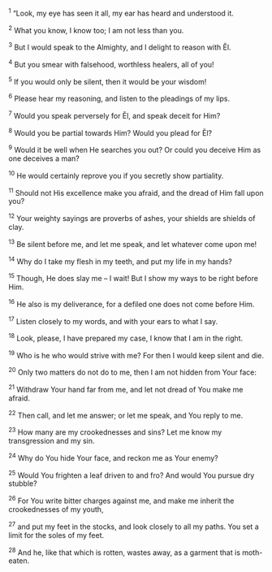 <sup>1</sup> “Look, my eye has seen it all, my ear has heard and understood it.

<sup>2</sup> What you know, I know too; I am not less than you.

<sup>3</sup> But I would speak to the Almighty, and I delight to reason with Ĕl.

<sup>4</sup> But you smear with falsehood, worthless healers, all of you!

<sup>5</sup> If you would only be silent, then it would be your wisdom!

<sup>6</sup> Please hear my reasoning, and listen to the pleadings of my lips.

<sup>7</sup> Would you speak perversely for Ĕl, and speak deceit for Him?

<sup>8</sup> Would you be partial towards Him? Would you plead for Ĕl?

<sup>9</sup> Would it be well when He searches you out? Or could you deceive Him as one deceives a man?

<sup>10</sup> He would certainly reprove you if you secretly show partiality.

<sup>11</sup> Should not His excellence make you afraid, and the dread of Him fall upon you?

<sup>12</sup> Your weighty sayings are proverbs of ashes, your shields are shields of clay.

<sup>13</sup> Be silent before me, and let me speak, and let whatever come upon me!

<sup>14</sup> Why do I take my flesh in my teeth, and put my life in my hands?

<sup>15</sup> Though, He does slay me – I wait! But I show my ways to be right before Him.

<sup>16</sup> He also is my deliverance, for a defiled one does not come before Him.

<sup>17</sup> Listen closely to my words, and with your ears to what I say.

<sup>18</sup> Look, please, I have prepared my case, I know that I am in the right.

<sup>19</sup> Who is he who would strive with me? For then I would keep silent and die.

<sup>20</sup> Only two matters do not do to me, then I am not hidden from Your face:

<sup>21</sup> Withdraw Your hand far from me, and let not dread of You make me afraid.

<sup>22</sup> Then call, and let me answer; or let me speak, and You reply to me.

<sup>23</sup> How many are my crookednesses and sins? Let me know my transgression and my sin.

<sup>24</sup> Why do You hide Your face, and reckon me as Your enemy?

<sup>25</sup> Would You frighten a leaf driven to and fro? And would You pursue dry stubble?

<sup>26</sup> For You write bitter charges against me, and make me inherit the crookednesses of my youth,

<sup>27</sup> and put my feet in the stocks, and look closely to all my paths. You set a limit for the soles of my feet.

<sup>28</sup> And he, like that which is rotten, wastes away, as a garment that is moth-eaten.

